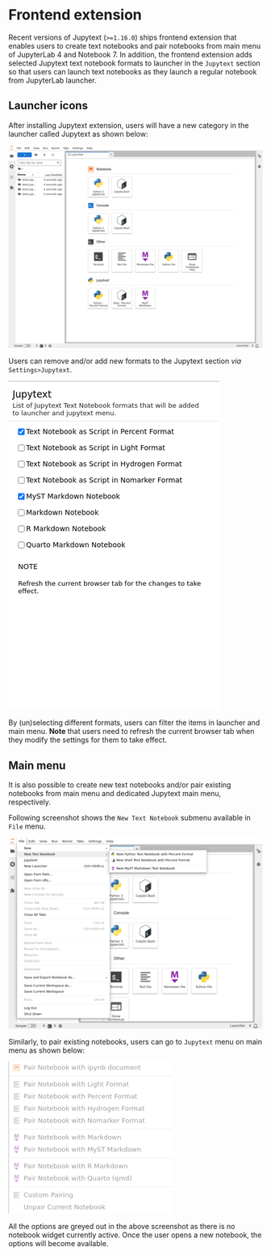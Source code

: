 # Frontend extension

Recent versions of Jupytext (`>=1.16.0`) ships frontend extension that enables users
to create text notebooks and pair notebooks from main menu of JupyterLab 4 and
Notebook 7. In addition, the frontend extension adds selected Jupytext text
notebook formats to launcher in the `Jupytext` section so that users can launch text
notebooks as they launch a regular notebook from JupyterLab launcher.

## Launcher icons

After installing Jupytext extension, users will have a new category in the launcher
called Jupytext as shown below:

![](../jupyterlab/packages/jupyterlab-jupytext-extension/ui-tests/tests/jupytext-launcher.spec.ts-snapshots/launcher-category-jupytext-linux.png)

Users can remove and/or add new formats to the Jupytext section _via_ `Settings>Jupytext`.

![](../jupyterlab/packages/jupyterlab-jupytext-extension/ui-tests/tests/jupytext-settings.spec.ts-snapshots/jupytext-settings-panel-jupytext-linux.png)

By (un)selecting different formats, users can filter the items in launcher and main menu. **Note** that users need to refresh the current browser tab when they modify the settings for them to take effect.

## Main menu

It is also possible to create new text notebooks and/or pair existing notebooks from main menu and dedicated Jupytext main menu, respectively.

Following screenshot shows the `New Text Notebook` submenu available in `File` menu.

![](../jupyterlab/packages/jupyterlab-jupytext-extension/ui-tests/tests/jupytext-menu.spec.ts-snapshots/opened-jupytext-menu-file-new-text-notebook-jupytext-linux.png)

Similarly, to pair existing notebooks, users can go to `Jupytext` menu on main menu as shown below:

![](../jupyterlab/packages/jupyterlab-jupytext-extension/ui-tests/tests/jupytext-menu.spec.ts-snapshots/opened-jupytext-menu-jupytext-pair-notebook-jupytext-linux.png)

All the options are greyed out in the above screenshot as there is no notebook widget currently active. Once the user opens a new notebook, the options will become available.
